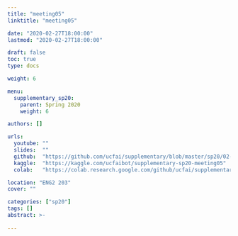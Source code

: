 ```yaml
---
title: "meeting05"
linktitle: "meeting05"

date: "2020-02-27T18:00:00"
lastmod: "2020-02-27T18:00:00"

draft: false
toc: true
type: docs

weight: 6

menu:
  supplementary_sp20:
    parent: Spring 2020
    weight: 6

authors: []

urls:
  youtube: ""
  slides:  ""
  github:  "https://github.com/ucfai/supplementary/blob/master/sp20/02-27-meeting05/02-27-meeting05.ipynb"
  kaggle:  "https://kaggle.com/ucfaibot/supplementary-sp20-meeting05"
  colab:   "https://colab.research.google.com/github/ucfai/supplementary/blob/master/sp20/02-27-meeting05/02-27-meeting05.ipynb"

location: "ENG2 203"
cover: ""

categories: ["sp20"]
tags: []
abstract: >-
  
---
```

